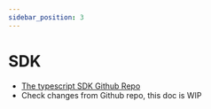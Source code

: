 ```yaml
---
sidebar_position: 3
---
```


# SDK

* [The typescript SDK Github Repo](https://github.com/AnimeSwap/v1-sdk)
* Check changes from Github repo, this doc is WIP